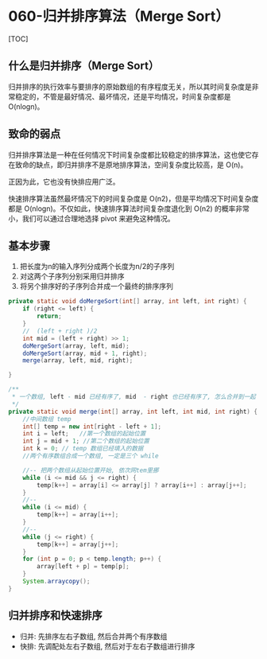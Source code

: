 # 060-归并排序算法（Merge Sort）

[TOC]

## 什么是归并排序（Merge Sort）

归并排序的执行效率与要排序的原始数组的有序程度无关，所以其时间复杂度是非常稳定的，不管是最好情况、最坏情况，还是平均情况，时间复杂度都是 O(nlogn)。

## 致命的弱点

归并排序算法是一种在任何情况下时间复杂度都比较稳定的排序算法，这也使它存在致命的缺点，即归并排序不是原地排序算法，空间复杂度比较高，是 O(n)。

正因为此，它也没有快排应用广泛。

快速排序算法虽然最坏情况下的时间复杂度是 O(n2)，但是平均情况下时间复杂度都是 O(nlogn)。不仅如此，快速排序算法时间复杂度退化到 O(n2) 的概率非常小，我们可以通过合理地选择 pivot 来避免这种情况。

## 基本步骤

1. 把长度为n的输入序列分成两个长度为n/2的子序列
2. 对这两个子序列分别采用归并排序
3. 将另个排序好的子序列合并成一个最终的排序序列

```java
private static void doMergeSort(int[] array, int left, int right) {
    if (right <= left) {
        return;
    }
    //  (left + right )/2
    int mid = (left + right) >> 1;
    doMergeSort(array, left, mid);
    doMergeSort(array, mid + 1, right);
    merge(array, left, mid, right);

}

/**
 * 一个数组, left - mid 已经有序了, mid  - right 也已经有序了, 怎么合并到一起
 */
private static void merge(int[] array, int left, int mid, int right) {
    //中间数组 temp
    int[] temp = new int[right - left + 1];
    int i = left;   //第一个数组的起始位置
    int j = mid + 1; //第二个数组的起始位置
    int k = 0; // temp 数组已经填入的数据
    //两个有序数组合成一个数组, 一定是三个 while

    //-- 把两个数组从起始位置开始, 依次网tem里挪
    while (i <= mid && j <= right) {
        temp[k++] = array[i] <= array[j] ? array[i++] : array[j++];
    }
    //--
    while (i <= mid) {
        temp[k++] = array[i++];
    }
    //--
    while (j <= right) {
        temp[k++] = array[j++];
    }
    for (int p = 0; p < temp.length; p++) {
        array[left + p] = temp[p];
    }
    System.arraycopy();
}
```

## 归并排序和快速排序

- 归并: 先排序左右子数组, 然后合并两个有序数组
- 快排: 先调配处左右子数组, 然后对于左右子数组进行排序